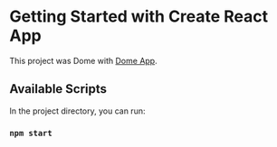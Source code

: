 # Getting Started with Create React App

This project was Dome with [Dome App](https://quran-beta-wine.vercel.app).


## Available Scripts

In the project directory, you can run:

### `npm start`

